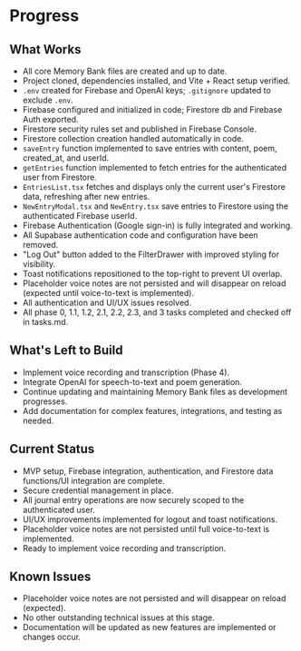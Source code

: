 # Progress

## What Works

- All core Memory Bank files are created and up to date.
- Project cloned, dependencies installed, and Vite + React setup verified.
- `.env` created for Firebase and OpenAI keys; `.gitignore` updated to exclude `.env`.
- Firebase configured and initialized in code; Firestore db and Firebase Auth exported.
- Firestore security rules set and published in Firebase Console.
- Firestore collection creation handled automatically in code.
- `saveEntry` function implemented to save entries with content, poem, created_at, and userId.
- `getEntries` function implemented to fetch entries for the authenticated user from Firestore.
- `EntriesList.tsx` fetches and displays only the current user's Firestore data, refreshing after new entries.
- `NewEntryModal.tsx` and `NewEntry.tsx` save entries to Firestore using the authenticated Firebase userId.
- Firebase Authentication (Google sign-in) is fully integrated and working.
- All Supabase authentication code and configuration have been removed.
- "Log Out" button added to the FilterDrawer with improved styling for visibility.
- Toast notifications repositioned to the top-right to prevent UI overlap.
- Placeholder voice notes are not persisted and will disappear on reload (expected until voice-to-text is implemented).
- All authentication and UI/UX issues resolved.
- All phase 0, 1.1, 1.2, 2.1, 2.2, 2.3, and 3 tasks completed and checked off in tasks.md.

## What's Left to Build

- Implement voice recording and transcription (Phase 4).
- Integrate OpenAI for speech-to-text and poem generation.
- Continue updating and maintaining Memory Bank files as development progresses.
- Add documentation for complex features, integrations, and testing as needed.

## Current Status

- MVP setup, Firebase integration, authentication, and Firestore data functions/UI integration are complete.
- Secure credential management in place.
- All journal entry operations are now securely scoped to the authenticated user.
- UI/UX improvements implemented for logout and toast notifications.
- Placeholder voice notes are not persisted until full voice-to-text is implemented.
- Ready to implement voice recording and transcription.

## Known Issues

- Placeholder voice notes are not persisted and will disappear on reload (expected).
- No other outstanding technical issues at this stage.
- Documentation will be updated as new features are implemented or changes occur.
